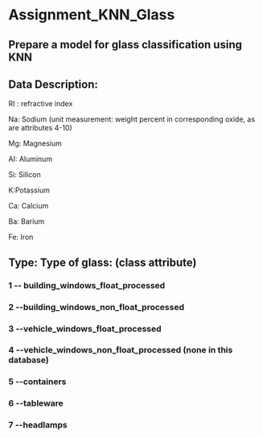 # Assignment_KNN_Glass

## Prepare a model for glass classification using KNN

## Data Description:

RI : refractive index

Na: Sodium (unit measurement: weight percent in corresponding oxide, as are attributes 4-10)

Mg: Magnesium

AI: Aluminum

Si: Silicon

K:Potassium

Ca: Calcium

Ba: Barium

Fe: Iron

## Type: Type of glass: (class attribute)

### 1 -- building_windows_float_processed

### 2 --building_windows_non_float_processed

### 3 --vehicle_windows_float_processed

### 4 --vehicle_windows_non_float_processed (none in this database)

### 5 --containers

### 6 --tableware

### 7 --headlamps
